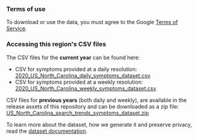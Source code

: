 ### Terms of use
To download or use the data, you must agree to the Google [Terms of Service](https://policies.google.com/terms).

### Accessing this region's CSV files
The CSV files for the **current year** can be found here:
- CSV for symptoms provided at a daily resolution: [2020_US_North_Carolina_daily_symptoms_dataset.csv](2020_US_North_Carolina_daily_symptoms_dataset.csv)
- CSV for symptoms provided at a weekly resolution: [2020_US_North_Carolina_weekly_symptoms_dataset.csv](2020_US_North_Carolina_weekly_symptoms_dataset.csv)

CSV files for **previous years** (both daily and weekly), are available in the release assets of this repository and can be downloaded as a zip file: [US_North_Carolina_search_trends_symptoms_dataset.zip](https://github.com/google-research/open-covid-19-data/releases/download/v0.0.2/US_North_Carolina_search_trends_symptoms_dataset.zip)

To learn more about the dataset, how we generate it and preserve privacy, read the [dataset documentation](../../../../README.md).